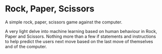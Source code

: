 # Rock, Paper, Scissors
A simple rock, paper, scissors game against the computer.

A very light delve into machine learning based on human behaviour in Rock, Paper and Scissors. Nothing more than a few if statements and instructions to help predict the users next move based on the last move of themselves and of the computer.
